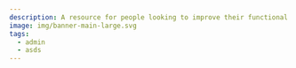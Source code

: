 ```yaml
---
description: A resource for people looking to improve their functional fitness & racing
image: img/banner-main-large.svg
tags:
  - admin
  - asds
---
```

